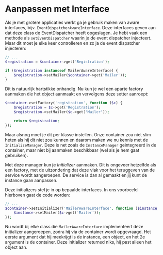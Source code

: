 # Aanpassen met Interface

Als je met grotere applicaties werkt ga je gebruik maken van aware interfaces,
bijv. `EventDispatcherAwareInterface`. Deze interfaces geven aan dat deze 
class de EventDispatcher heeft opgeslagen. Je hebt vaak een methode als
`setEventDispatcher` waarin je de event dispatcher injecteert. Maar dit moet
je elke keer controlleren en zo ja de event dispatcher injecteren:

````php
// ...
$registration = $container->get('Registration');

if ($registration instanceof MailerAwareInterface) {
    $registration->setMailer($container->get('Mailer'));
}
````

Dit is natuurlijk hartstikke onhandig. Nu kun je wel een aparte factory aanmaken
die het object aanmaakt en vervolgens deze setter aanroept:

````php
$container->setFactory('registration', function ($c) {
    $registration = $c->get('Registration');
    $registration->setMailer($c->get('Mailer'));

    return $registration;
});
````

Maar alsnog moet je dit per klasse instellen. Onze container zou niet slim
heten als hij dit niet zou kunnen en daarom maken we nu kennis met de
`InitializeManager`. Deze is net zoals de `InstanceManager` geintegreerd in de
container, maar niet bij aanmaken beschikbaar (wel als je hem gaat gebruiken).

Met deze manager kun je *Initializer* aanmaken. Dit is ongeveer hetzelfde als
een factory, met de uitzondering dat deze vlak voor het teruggeven van de
service wordt aangeroepen. De service is dan al gemaakt en jij kunt de
instance gaan aanpassen.

Deze initializers stel je in op bepaalde interfaces. In ons voorbeeld hierboven
gaat de code worden:

````php
// ...
$container->setInitializer('MailerAwareInterface', function ($instance, $c) {
    $instance->setMailer($c->get('Mailer'));
});
````

Nu wordt bij elke class die `MailerAwareInterface` implementeert deze
initializer aangeroepen, zodra hij via de container wordt opgevraagd. Het
eerste argument dat hij meekrijgt is de instance, een object, en het 2e 
argument is de container. Deze initializer returned niks, hij past alleen het 
object aan.
